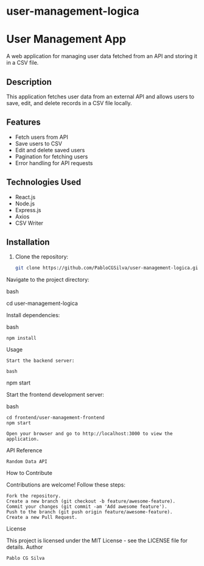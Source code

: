 # user-management-logica

# User Management App

A web application for managing user data fetched from an API and storing it in a CSV file.

## Description

This application fetches user data from an external API and allows users to save, edit, and delete records in a CSV file locally.

## Features

- Fetch users from API
- Save users to CSV
- Edit and delete saved users
- Pagination for fetching users
- Error handling for API requests

## Technologies Used

- React.js
- Node.js
- Express.js
- Axios
- CSV Writer

## Installation

1. Clone the repository:
   ```bash
   git clone https://github.com/PabloCGSilva/user-management-logica.git
Navigate to the project directory:

bash

cd user-management-logica

Install dependencies:

bash

    npm install

Usage

    Start the backend server:

    bash

npm start

Start the frontend development server:

bash

    cd frontend/user-management-frontend
    npm start

    Open your browser and go to http://localhost:3000 to view the application.

API Reference

    Random Data API

How to Contribute

Contributions are welcome! Follow these steps:

    Fork the repository.
    Create a new branch (git checkout -b feature/awesome-feature).
    Commit your changes (git commit -am 'Add awesome feature').
    Push to the branch (git push origin feature/awesome-feature).
    Create a new Pull Request.

License

This project is licensed under the MIT License - see the LICENSE file for details.
Author

    Pablo CG Silva
